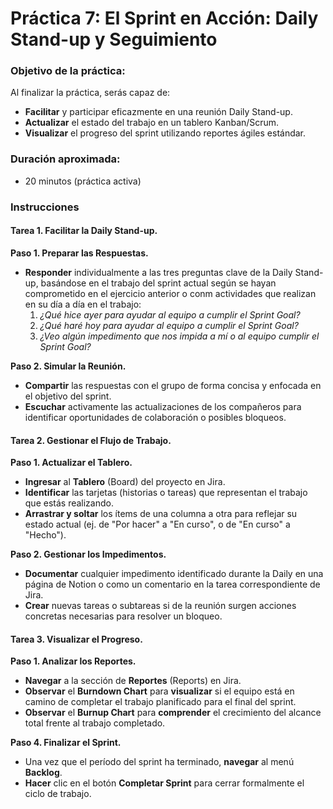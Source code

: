 # Práctica 7: El Sprint en Acción: Daily Stand-up y Seguimiento

### Objetivo de la práctica:
Al finalizar la práctica, serás capaz de:
- **Facilitar** y participar eficazmente en una reunión Daily Stand-up.
- **Actualizar** el estado del trabajo en un tablero Kanban/Scrum.
- **Visualizar** el progreso del sprint utilizando reportes ágiles estándar.

### Duración aproximada:
- 20 minutos (práctica activa)

### Instrucciones

#### Tarea 1. Facilitar la Daily Stand-up.
**Paso 1. Preparar las Respuestas.**
- **Responder** individualmente a las tres preguntas clave de la Daily Stand-up, basándose en el trabajo del sprint actual según se hayan comprometido en el ejercicio anterior o conm actividades que realizan en su día a día en el trabajo:
    1.  *¿Qué hice ayer para ayudar al equipo a cumplir el Sprint Goal?*
    2.  *¿Qué haré hoy para ayudar al equipo a cumplir el Sprint Goal?*
    3.  *¿Veo algún impedimento que nos impida a mí o al equipo cumplir el Sprint Goal?*

**Paso 2. Simular la Reunión.**
- **Compartir** las respuestas con el grupo de forma concisa y enfocada en el objetivo del sprint.
- **Escuchar** activamente las actualizaciones de los compañeros para identificar oportunidades de colaboración o posibles bloqueos.

#### Tarea 2. Gestionar el Flujo de Trabajo.
**Paso 1. Actualizar el Tablero.**
- **Ingresar** al **Tablero** (Board) del proyecto en Jira.
- **Identificar** las tarjetas (historias o tareas) que representan el trabajo que estás realizando.
- **Arrastrar y soltar** los ítems de una columna a otra para reflejar su estado actual (ej. de "Por hacer" a "En curso", o de "En curso" a "Hecho").

**Paso 2. Gestionar los Impedimentos.**
- **Documentar** cualquier impedimento identificado durante la Daily en una página de Notion o como un comentario en la tarea correspondiente de Jira.
- **Crear** nuevas tareas o subtareas si de la reunión surgen acciones concretas necesarias para resolver un bloqueo.

#### Tarea 3. Visualizar el Progreso.
**Paso 1. Analizar los Reportes.**
- **Navegar** a la sección de **Reportes** (Reports) en Jira.
- **Observar** el **Burndown Chart** para **visualizar** si el equipo está en camino de completar el trabajo planificado para el final del sprint.
- **Observar** el **Burnup Chart** para **comprender** el crecimiento del alcance total frente al trabajo completado.

**Paso 4. Finalizar el Sprint.**
- Una vez que el período del sprint ha terminado, **navegar** al menú **Backlog**.
- **Hacer** clic en el botón **Completar Sprint** para cerrar formalmente el ciclo de trabajo.


